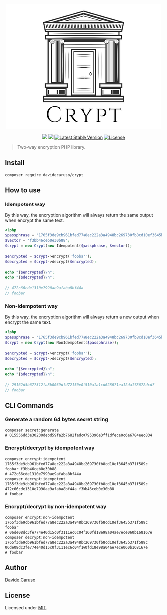 <p align="center">
    <img src="https://github.com/davidecaruso/crypt/raw/master/logo.png" alt="Crypt" title="Crypt" />
</p>


<p align="center">
    <a href="https://codecov.io/gh/davidecaruso/crypt"><img src="https://codecov.io/gh/davidecaruso/crypt/branch/master/graph/badge.svg?token=2B9K0OS5SJ"/></a>
    <a href="https://travis-ci.org/davidecaruso/crypt"><img src="https://travis-ci.org/davidecaruso/crypt.svg?branch=master"/></a> 
    <a href="https://packagist.org/packages/davidecaruso/crypt"><img src="https://poser.pugx.org/davidecaruso/crypt/v/stable.svg" alt="Latest Stable Version"></a>
    <a href="https://packagist.org/packages/davidecaruso/crypt"><img src="https://poser.pugx.org/davidecaruso/crypt/license.svg" alt="License"></a>
</p>

> Two-way encryption PHP library.

## Install
```shell
composer require davidecaruso/crypt
```

## How to use
### Idempotent way
By this way, the encryption algorithm will always return the same output when encrypt the same text.
```php
<?php
$passphrase = '1765f3de9cb961bfed77a8ec222a3a4948bc269730fb8cd10ef3645b371f589c';
$vector = 'f3bb46ceb0e30b88';
$crypt = new Crypt(new Idempotent($passphrase, $vector));

$encrypted = $crypt->encrypt('foobar');
$decrypted = $crypt->decrypt($encrypted);

echo "{$encrypted}\n";
echo "{$decrypted}\n";

// 472c66cde1310e7990ae9afaba8bf44a
// foobar
```

### Non-idempotent way
By this way, the encryption algorithm will always return a new output when encrypt the same text.
```php
<?php
$passphrase = '1765f3de9cb961bfed77a8ec222a3a4948bc269730fb8cd10ef3645b371f589c';
$crypt = new Crypt(new NonIdempotent($passphrase));

$encrypted = $crypt->encrypt('foobar');
$decrypted = $crypt->decrypt($encrypted);

echo "{$encrypted}\n";
echo "{$decrypted}\n";

// 29162d5b677312fa8b0039dfd72150e01510a1a1cd628671ea12da178672dcd7
// foobar
```

## CLI Commands
### Generate a random 64 bytes secret string
```shell
composer secret:generate
# 015556dd3e30230debd59fa2b7682fadc0795396e3ff1dfece0c6a6784eec834
```

### Encrypt/decrypt by idempotent way
```shell
composer encrypt:idempotent 1765f3de9cb961bfed77a8ec222a3a4948bc269730fb8cd10ef3645b371f589c foobar f3bb46ceb0e30b88
# 472c66cde1310e7990ae9afaba8bf44a
composer decrypt:idempotent 1765f3de9cb961bfed77a8ec222a3a4948bc269730fb8cd10ef3645b371f589c 472c66cde1310e7990ae9afaba8bf44a f3bb46ceb0e30b88
# foobar
```

### Encrypt/decrypt by non-idempotent way
```shell
composer encrypt:non-idempotent 1765f3de9cb961bfed77a8ec222a3a4948bc269730fb8cd10ef3645b371f589c foobar
# 06de08dc3fe774e40d15c0f3111ec6c04f160fd18e98a04ae7ece060b168167e
composer decrypt:non-idempotent 1765f3de9cb961bfed77a8ec222a3a4948bc269730fb8cd10ef3645b371f589c 06de08dc3fe774e40d15c0f3111ec6c04f160fd18e98a04ae7ece060b168167e
# foobar
```

## Author
[Davide Caruso](https://about.me/davidecaruso)

## License
Licensed under [MIT](LICENSE).
